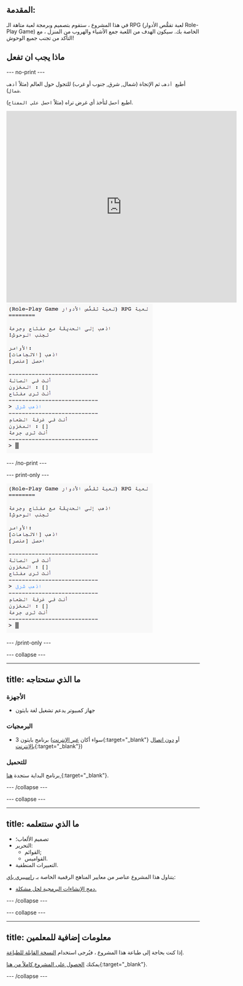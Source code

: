 ## المقدمة:

في هذا المشروع ، ستقوم بتصميم وبرمجة لعبة متاهة الـ RPG (لعبة تقمُّص الأدوار Role-Play Game) الخاصة بك. سيكون الهدف من اللعبة جمع الأشياء والهروب من المنزل ، مع التأكد من تجنب جميع الوحوش!

## ماذا يجب ان تفعل

\--- no-print \---

أطبع` أذهب` ثم الإتجاة (شمال, شرق, جنوب أو غرب) للتجول حول العالم (مثلاً `أذهب شمال`).

اطبع `أحصل` لتأخذ أي غرض تراه (مثلاً `احصل علي المفتاح`).

<div class="trinket">
  <iframe src="https://trinket.io/embed/python/d06adeb527?outputOnly=true&start=result" width="600" height="500" frameborder="0" marginwidth="0" marginheight="0" allowfullscreen>
  </iframe>
  <img src="images/rpg-finished.png">
</div>

\--- /no-print \---

\--- print-only \---

![المشروع كامل](images/rpg-finished.png)

\--- /print-only \---

\--- collapse \---

* * *

## title: ما الذي ستحتاجه

### الأجهزة

+ جهاز كمبيوتر يدعم تشغيل لغة بايثون

### البرمجيات

+ برنامج بايثون 3 (سواء أكان [عبر الإنترنت](https://trinket.io/){:target="_blank"} أو [دون اتصال بالإنترنت](https://www.python.org/downloads/){:target="_blank"})

### للتحميل

برنامج البداية ستجدة [هنا ](http://rpf.io/p/en/rpg-go){:target="_blank"}.

\--- /collapse \---

\--- collapse \---

* * *

## title: ما الذي ستتعلمه

+ تصميم الألعاب؛
+ التحرير: 
    + القوائم;
    + القواميس.
+ التعبيرات المنطقية.

يتناول هذا المشروع عناصر من معايير المناهج الرقمية الخاصة بـ [راسبيري باي](http://rpf.io/curriculum):

+ [دمج الإنشاءات البرمجية لحل مشكلة.](https://www.raspberrypi.org/curriculum/programming/builder)

\--- /collapse \---

\--- collapse \---

* * *

## title: معلومات إضافية للمعلمين

إذا كنت بحاجة إلى طباعة هذا المشروع ، فيُرجى استخدام [النسخة القابلة للطباعة](https://projects.raspberrypi.org/en/projects/rpg/print).

يمكنك [الحصول على المشروع كاملاً من هنا](http://rpf.io/p/en/rpg-get){:target="_blank"}.

\--- /collapse \---